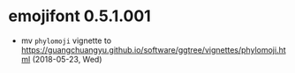 # emojifont 0.5.1.001

+ mv `phylomoji` vignette
  to <https://guangchuangyu.github.io/software/ggtree/vignettes/phylomoji.html>
  (2018-05-23, Wed)
